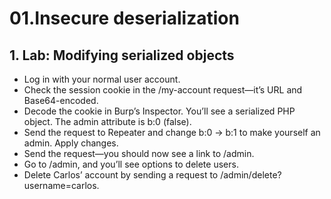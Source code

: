 # 01.Insecure deserialization



## 1. Lab: Modifying serialized objects
- Log in with your normal user account.
- Check the session cookie in the /my-account request—it’s URL and Base64-encoded.
- Decode the cookie in Burp’s Inspector. You’ll see a serialized PHP object. The admin attribute is b:0 (false).
- Send the request to Repeater and change b:0 → b:1 to make yourself an admin. Apply changes.
- Send the request—you should now see a link to /admin.
- Go to /admin, and you’ll see options to delete users.
- Delete Carlos’ account by sending a request to /admin/delete?username=carlos.